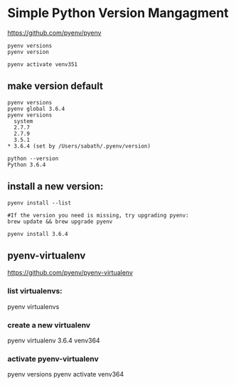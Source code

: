 # Simple Python Version Mangagment

https://github.com/pyenv/pyenv
```
pyenv versions
pyenv version

pyenv activate venv351
```

## make version default
```
pyenv versions
pyenv global 3.6.4
pyenv versions
  system
  2.7.7
  2.7.9
  3.5.1
* 3.6.4 (set by /Users/sabath/.pyenv/version)

python --version
Python 3.6.4
```

## install a new version:
```
pyenv install --list

#If the version you need is missing, try upgrading pyenv:
brew update && brew upgrade pyenv

pyenv install 3.6.4
```

## pyenv-virtualenv
https://github.com/pyenv/pyenv-virtualenv

### list virtualenvs:
pyenv virtualenvs

### create a new virtualenv
 pyenv virtualenv 3.6.4 venv364


### activate pyenv-virtualenv

pyenv versions
pyenv activate venv364
